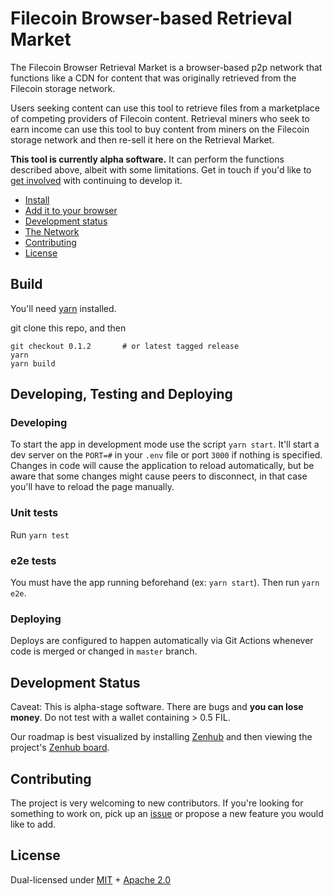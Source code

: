 # Filecoin Browser-based Retrieval Market

The Filecoin Browser Retrieval Market is a browser-based p2p network that functions like a CDN for content that was originally retrieved from the Filecoin storage network.

Users seeking content can use this tool to retrieve files from a marketplace of competing providers of Filecoin content. Retrieval miners who seek to earn income can use this tool to buy content from miners on the Filecoin storage network and then re-sell it here on the Retrieval Market.

**This tool is currently alpha software.** It can perform the functions described above, albeit with some limitations.  Get in touch if you'd like to [get involved](#contributing) with continuing to develop it.

- [Install](#install)
- [Add it to your browser](#add-it-to-your-browser)
- [Development status](#development-status)
- [The Network](#the-network)
- [Contributing](#contributing)
- [License](#license)

## Build

You'll need [yarn](https://classic.yarnpkg.com/en/) installed.

git clone this repo, and then

```
git checkout 0.1.2       # or latest tagged release
yarn
yarn build
```

## Developing, Testing and Deploying

### Developing

To start the app in development mode use the script `yarn start`. It'll start a dev server on the `PORT=#` in your `.env` file or port `3000` if nothing is specified. Changes in code will cause the application to reload automatically, but be aware that some changes might cause peers to disconnect, in that case you'll have to reload the page manually.

### Unit tests

Run `yarn test`

### e2e tests

You must have the app running beforehand (ex: `yarn start`). Then run `yarn e2e`.

### Deploying

Deploys are configured to happen automatically via Git Actions whenever code is merged or changed in `master` branch.

## Development Status

Caveat: This is alpha-stage software. There are bugs and **you can lose money**. Do not test with a wallet containing > 0.5 FIL.

Our roadmap is best visualized by installing [Zenhub](https://www.zenhub.com/) and then viewing the project's [Zenhub board](https://github.com/filecoin-shipyard/browser-retrieval/blob/master/README.md#zenhub).

## Contributing

The project is very welcoming to new contributors.  If you're looking for something to work on, pick up an [issue](/issue) or propose a new feature you would like to add.

## License

Dual-licensed under [MIT](https://github.com/filecoin-project/lotus/blob/master/LICENSE-MIT) + [Apache 2.0](https://github.com/filecoin-project/lotus/blob/master/LICENSE-APACHE)
